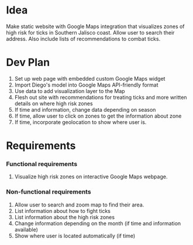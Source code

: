 # Idea
Make static website with Google Maps integration that visualizes zones of 
high risk for ticks in Southern Jalisco coast. Allow user to search their 
address. Also include lists of recommendations to combat ticks.

# Dev Plan
1. Set up web page with embedded custom Google Maps widget
2. Import Diego's model into Google Maps API-friendly format
3. Use data to add visualization layer to the Map
4. Flesh out site with recommendations for treating ticks and more written 
details on where high risk zones
5. If time and information, change data depending on season
6. If time, allow user to click on zones to get the information about zone
7. If time, incorporate geolocation to show where user is.

# Requirements

### Functional requirements
1. Visualize high risk zones on interactive Google Maps webpage.

### Non-functional requirements
1. Allow user to search and zoom map to find their area.
2. List information about how to fight ticks
3. List information about the high risk zones
4. Change information depending on the month (if time and information available)
5. Show where user is located automatically (if time)

